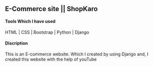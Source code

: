 <h2>E-Commerce site  || ShopKaro</h3>
<p>
  <h4>Tools Which I have used</h3>
  <p>HTML | CSS | Bootstrap | Python | Django</p>
  <h4>Discription</h4>
  <p>This is an E-commerce website. Which I created by using Django and,
    I created this website with the help of youTube</p>
</p>
